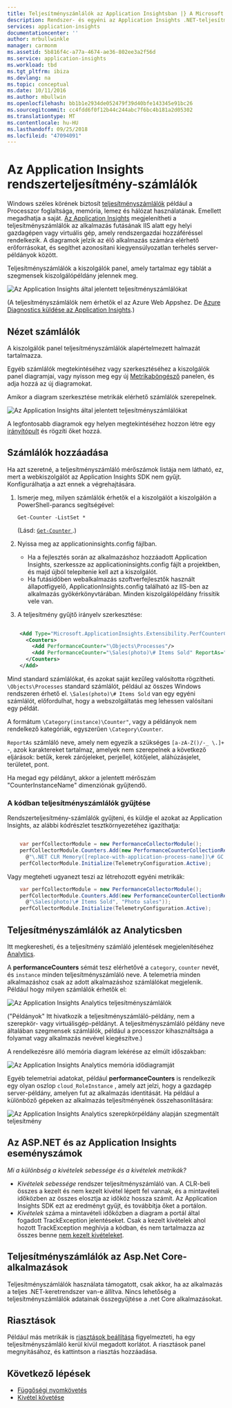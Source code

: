 ```yaml
---
title: Teljesítményszámlálók az Application Insightsban |} A Microsoft Docs
description: Rendszer- és egyéni az Application Insights .NET-teljesítményszámlálók figyelése.
services: application-insights
documentationcenter: ''
author: mrbullwinkle
manager: carmonm
ms.assetid: 5b816f4c-a77a-4674-ae36-802ee3a2f56d
ms.service: application-insights
ms.workload: tbd
ms.tgt_pltfrm: ibiza
ms.devlang: na
ms.topic: conceptual
ms.date: 10/11/2016
ms.author: mbullwin
ms.openlocfilehash: bb1b1e2934de052479f39d40bfe143345e91bc26
ms.sourcegitcommit: cc4fdd6f0f12b44c244abc7f6bc4b181a2d05302
ms.translationtype: MT
ms.contentlocale: hu-HU
ms.lasthandoff: 09/25/2018
ms.locfileid: "47094091"
---
```

# <a name="system-performance-counters-in-application-insights"></a>Az Application Insights rendszerteljesítmény-számlálók
Windows széles körének biztosít [teljesítményszámlálók](http://www.codeproject.com/Articles/8590/An-Introduction-To-Performance-Counters) például a Processzor foglaltsága, memória, lemez és hálózat használatának. Emellett megadhatja a saját. [Az Application Insights](app-insights-overview.md) megjelenítheti a teljesítményszámlálók az alkalmazás futásának IIS alatt egy helyi gazdagépen vagy virtuális gép, amely rendszergazdai hozzáféréssel rendelkezik. A diagramok jelzik az élő alkalmazás számára elérhető erőforrásokat, és segíthet azonosítani kiegyensúlyozatlan terhelés server-példányok között.

Teljesítményszámlálók a kiszolgálók panel, amely tartalmaz egy táblát a szegmensek kiszolgálópéldány jelennek meg.

![Az Application Insights által jelentett teljesítményszámlálókat](./media/app-insights-performance-counters/counters-by-server-instance.png)

(A teljesítményszámlálók nem érhetők el az Azure Web Appshez. De [Azure Diagnostics küldése az Application Insights](app-insights-azure-diagnostics.md).)

## <a name="view-counters"></a>Nézet számlálók
A kiszolgálók panel teljesítményszámlálók alapértelmezett halmazát tartalmazza. 

Egyéb számlálók megtekintéséhez vagy szerkesztéséhez a kiszolgálók panel diagramjai, vagy nyisson meg egy új [Metrikaböngésző](app-insights-metrics-explorer.md) panelen, és adja hozzá az új diagramokat. 

Amikor a diagram szerkesztése metrikák elérhető számlálók szerepelnek.

![Az Application Insights által jelentett teljesítményszámlálókat](./media/app-insights-performance-counters/choose-performance-counters.png)

A legfontosabb diagramok egy helyen megtekintéséhez hozzon létre egy [irányítópult](app-insights-dashboards.md) és rögzíti őket hozzá.

## <a name="add-counters"></a>Számlálók hozzáadása
Ha azt szeretné, a teljesítményszámláló mérőszámok listája nem látható, ez, mert a webkiszolgálót az Application Insights SDK nem gyűjt. Konfigurálhatja a azt ennek a végrehajtására.

1. Ismerje meg, milyen számlálók érhetők el a kiszolgálót a kiszolgálón a PowerShell-parancs segítségével:
   
    `Get-Counter -ListSet *`
   
    (Lásd: [ `Get-Counter` ](https://technet.microsoft.com/library/hh849685.aspx).)
2. Nyissa meg az applicationinsights.config fájlban.
   
   * Ha a fejlesztés során az alkalmazáshoz hozzáadott Application Insights, szerkessze az applicationinsights.config fájlt a projektben, és majd újból telepítenie kell azt a kiszolgálót.
   * Ha futásidőben webalkalmazás szoftverfejlesztők használt állapotfigyelő, ApplicationInsights.config található az IIS-ben az alkalmazás gyökérkönyvtárában. Minden kiszolgálópéldány frissítik vele van.
3. A teljesítmény gyűjtő irányelv szerkesztése:
   
```XML
   
    <Add Type="Microsoft.ApplicationInsights.Extensibility.PerfCounterCollector.PerformanceCollectorModule, Microsoft.AI.PerfCounterCollector">
      <Counters>
        <Add PerformanceCounter="\Objects\Processes"/>
        <Add PerformanceCounter="\Sales(photo)\# Items Sold" ReportAs="Photo sales"/>
      </Counters>
    </Add>

```

Mind standard számlálókat, és azokat saját kezűleg valósította rögzítheti. `\Objects\Processes` standard számlálót, például az összes Windows rendszeren érhető el. `\Sales(photo)\# Items Sold` van egy egyéni számlálót, előfordulhat, hogy a webszolgáltatás meg lehessen valósítani egy példát. 

A formátum `\Category(instance)\Counter"`, vagy a példányok nem rendelkező kategóriák, egyszerűen `\Category\Counter`.

`ReportAs` számláló neve, amely nem egyezik a szükséges `[a-zA-Z()/-_ \.]+` -, azok karaktereket tartalmaz, amelyek nem szerepelnek a következő eljárások: betűk, kerek zárójeleket, perjellel, kötőjelet, aláhúzásjelet, területet, pont.

Ha megad egy példányt, akkor a jelentett mérőszám "CounterInstanceName" dimenziónak gyűjtendő.

### <a name="collecting-performance-counters-in-code"></a>A kódban teljesítményszámlálók gyűjtése
Rendszerteljesítmény-számlálók gyűjteni, és küldje el azokat az Application Insights, az alábbi kódrészlet tesztkörnyezetéhez igazíthatja:


``` C#

    var perfCollectorModule = new PerformanceCollectorModule();
    perfCollectorModule.Counters.Add(new PerformanceCounterCollectionRequest(
      @"\.NET CLR Memory([replace-with-application-process-name])\# GC Handles", "GC Handles")));
    perfCollectorModule.Initialize(TelemetryConfiguration.Active);
```
Vagy megteheti ugyanezt teszi az létrehozott egyéni metrikák:

``` C#
    var perfCollectorModule = new PerformanceCollectorModule();
    perfCollectorModule.Counters.Add(new PerformanceCounterCollectionRequest(
      @"\Sales(photo)\# Items Sold", "Photo sales"));
    perfCollectorModule.Initialize(TelemetryConfiguration.Active);
```

## <a name="performance-counters-in-analytics"></a>Teljesítményszámlálók az Analyticsben
Itt megkeresheti, és a teljesítmény számláló jelentések megjelenítéséhez [Analytics](app-insights-analytics.md).

A **performanceCounters** sémát tesz elérhetővé a `category`, `counter` nevét, és `instance` minden teljesítményszámláló neve.  A telemetria minden alkalmazáshoz csak az adott alkalmazáshoz számlálókat megjelenik. Például hogy milyen számlálók érhetők el: 

![Az Application Insights Analytics teljesítményszámlálók](./media/app-insights-performance-counters/analytics-performance-counters.png)

("Példányok" Itt hivatkozik a teljesítményszámláló-példány, nem a szerepkör- vagy virtuálisgép-példányt. A teljesítményszámláló példány neve általában szegmensek számlálók, például a processzor kihasználtsága a folyamat vagy alkalmazás nevével kiegészítve.)

A rendelkezésre álló memória diagram lekérése az elmúlt időszakban: 

![Az Application Insights Analytics memória idődiagramját](./media/app-insights-performance-counters/analytics-available-memory.png)

Egyéb telemetriai adatokat, például **performanceCounters** is rendelkezik egy olyan oszlop `cloud_RoleInstance` , amely azt jelzi, hogy a gazdagép server-példány, amelyen fut az alkalmazás identitását. Ha például a különböző gépeken az alkalmazás teljesítményének összehasonlítására: 

![Az Application Insights Analytics szerepkörpéldány alapján szegmentált teljesítmény](./media/app-insights-performance-counters/analytics-metrics-role-instance.png)

## <a name="aspnet-and-application-insights-counts"></a>Az ASP.NET és az Application Insights eseményszámok
*Mi a különbség a kivételek sebessége és a kivételek metrikák?*

* *Kivételek sebessége* rendszer teljesítményszámláló van. A CLR-beli összes a kezelt és nem kezelt kivétel lépett fel vannak, és a mintavételi időközben az összes elosztja az időköz hossza számít. Az Application Insights SDK ezt az eredményt gyűjt, és továbbítja őket a portálon.
* *Kivételek* száma a mintavételi időközben a diagram a portál által fogadott TrackException jelentéseket. Csak a kezelt kivételek ahol hozott TrackException meghívja a kódban, és nem tartalmazza az összes benne [nem kezelt kivételeket](app-insights-asp-net-exceptions.md). 

## <a name="performance-counters-in-aspnet-core-applications"></a>Teljesítményszámlálók az Asp.Net Core-alkalmazások
Teljesítményszámlálók használata támogatott, csak akkor, ha az alkalmazás a teljes .NET-keretrendszer van-e állítva. Nincs lehetőség a teljesítményszámlálók adatainak összegyűjtése a .net Core alkalmazásokat.

## <a name="alerts"></a>Riasztások
Például más metrikák is [riasztások beállítása](app-insights-alerts.md) figyelmezteti, ha egy teljesítményszámláló kerül kívül megadott korlátot. A riasztások panel megnyitásához, és kattintson a riasztás hozzáadása.

## <a name="next"></a>Következő lépések
* [Függőségi nyomkövetés](app-insights-asp-net-dependencies.md)
* [Kivétel követése](app-insights-asp-net-exceptions.md)

